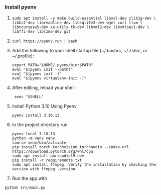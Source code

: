 ### Install pyenv 

1. 
    ```sudo apt update
    sudo apt install -y make build-essential libssl-dev zlib1g-dev \
    libbz2-dev libreadline-dev libsqlite3-dev wget curl llvm \
    libncursesw5-dev xz-utils tk-dev libxml2-dev libxmlsec1-dev \
    libffi-dev liblzma-dev git
    ```
2. 
    ```
    curl https://pyenv.run | bash
    ```
3. Add the following to your shell startup file (~/.bashrc, ~/.zshrc, or ~/.profile):
    ```
   export PATH="$HOME/.pyenv/bin:$PATH"
    eval "$(pyenv init --path)"
    eval "$(pyenv init -)"
    eval "$(pyenv virtualenv-init -)"
    ```
4. After editing, reload your shell:
   ```
    exec "$SHELL"
    ```
5. Install Python 3.10 Using Pyenv
    ```
   pyenv install 3.10.13
   ```
6. In the project directory run
   ```
   pyenv local 3.10.13
   python -m venv venv
   source venv/bin/activate
   pip install torch torchvision torchaudio --index-url https://download.pytorch.org/whl/cpu
   sudo apt install portaudio19-dev
   pip install -r requirements.txt
   sudo apt install ffmpeg. Verify the installation by checking the version with ffmpeg -version
   ```
   
7. Run the app with
```bash
python src/main.py
```